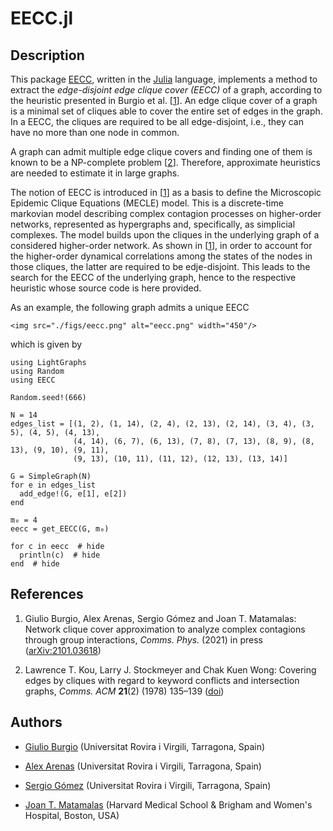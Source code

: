 # EECC.jl

## Description

This package [EECC](https://github.com/giubuig/EECC.jl), written in the [Julia](https://julialang.org) language, implements a method to extract the _edge-disjoint edge clique cover (EECC)_ of a graph, according to the heuristic presented in Burgio et al. [[1](#Reference-1)]. An edge clique cover of a graph is a minimal set of cliques able to cover the entire set of edges in the graph. In a EECC, the cliques are required to be all edge-disjoint, i.e., they can have no more than one node in common.

A graph can admit multiple edge clique covers and finding one of them is known to be a NP-complete problem [[2](#Reference-1)]. Therefore, approximate heuristics are needed to estimate it in large graphs.

The notion of EECC is introduced in [[1](#Reference-1)] as a basis to define the Microscopic Epidemic Clique Equations (MECLE) model. This is a discrete-time markovian model describing complex contagion processes on higher-order networks, represented as hypergraphs and, specifically, as simplicial complexes. The model builds upon the cliques in the underlying graph of a considered higher-order network. As shown in [[1](#Reference-1)], in order to account for the higher-order dynamical correlations among the states of the nodes in those cliques, the latter are required to be edje-disjoint. This leads to the search for the EECC of the underlying graph, hence to the respective heuristic whose source code is here provided.

As an example, the following graph admits a unique EECC

```@raw html
<img src="./figs/eecc.png" alt="eecc.png" width="450"/>
```
which is given by

```@setup gettingstarted
using LightGraphs
using Random
using EECC

Random.seed!(666)

N = 14
edges_list = [(1, 2), (1, 14), (2, 4), (2, 13), (2, 14), (3, 4), (3, 5), (4, 5), (4, 13),
              (4, 14), (6, 7), (6, 13), (7, 8), (7, 13), (8, 9), (8, 13), (9, 10), (9, 11),
              (9, 13), (10, 11), (11, 12), (12, 13), (13, 14)]

G = SimpleGraph(N)
for e in edges_list
  add_edge!(G, e[1], e[2])
end

m₀ = 4 
eecc = get_EECC(G, m₀)
```

```@example gettingstarted
for c in eecc  # hide
  println(c)  # hide
end  # hide
```

## References

1. Giulio Burgio, Alex Arenas, Sergio Gómez and Joan T. Matamalas: Network clique cover approximation to analyze complex contagions through group interactions, _Comms. Phys._ (2021) in press ([arXiv:2101.03618](https://arxiv.org/abs/2101.03618))

2. Lawrence T. Kou, Larry J. Stockmeyer and Chak Kuen Wong: Covering edges by cliques with regard to keyword conflicts and intersection graphs, _Comms. ACM_ **21**(2) (1978) 135–139 ([doi](https://doi.org/10.1145/359340.359346))


## Authors

- [Giulio Burgio](https://scholar.google.es/citations?user=jnYkpVoAAAAJ) (Universitat Rovira i Virgili, Tarragona, Spain)

- [Alex Arenas](http://deim.urv.cat/alexandre.arenas) (Universitat Rovira i Virgili, Tarragona, Spain)

- [Sergio Gómez](http://deim.urv.cat/~sergio.gomez) (Universitat Rovira i Virgili, Tarragona, Spain)

- [Joan T. Matamalas](https://www.linkedin.com/in/jtmatamalas) (Harvard Medical School & Brigham and Women's Hospital, Boston, USA)
